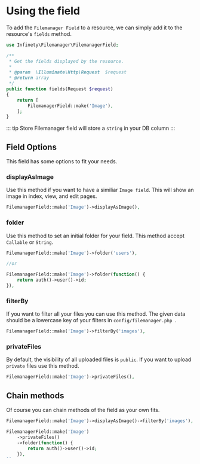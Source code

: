 # Using the field

To add the `Filemanager Field` to a resource, we can simply add it to the resource's `fields` method.

```php
use Infinety\Filemanager\FilemanagerField;

/**
 * Get the fields displayed by the resource.
 *
 * @param  \Illuminate\Http\Request  $request
 * @return array
 */
public function fields(Request $request)
{
    return [
        FilemanagerField::make('Image'),
    ];
}
```

::: tip Store
Filemanager field will store a `string` in your DB column
:::

## Field Options

This field has some options to fit your needs.

### displayAsImage

Use this method if you want to have a similiar `Image field`. This will show an image in index, view, and edit pages.

```php
FilemanagerField::make('Image')->displayAsImage(),
```

### folder

Use this method to set an initial folder for your field. This method accept `Callable` or `String`.

```php
FilemanagerField::make('Image')->folder('users'),

//or

FilemanagerField::make('Image')->folder(function() {
	return auth()->user()->id;
}),
```


### filterBy

If you want to filter all your files you can use this method. The given data should be a lowercase key of your filters in `config/filemanager.php `. 

```php
FilemanagerField::make('Image')->filterBy('images'),
```

### privateFiles

By default, the visibility of all uploaded files is `public`. If you want to upload `private` files use this method.

```php
FilemanagerField::make('Image')->privateFiles(),
```

## Chain methods

Of course you can chain methods of the field as your own fits.

```php
FilemanagerField::make('Image')->displayAsImage()->filterBy('images'),

FilemanagerField::make('Image')
	->privateFiles()
	->folder(function() {
		return auth()->user()->id;
	}),
``
